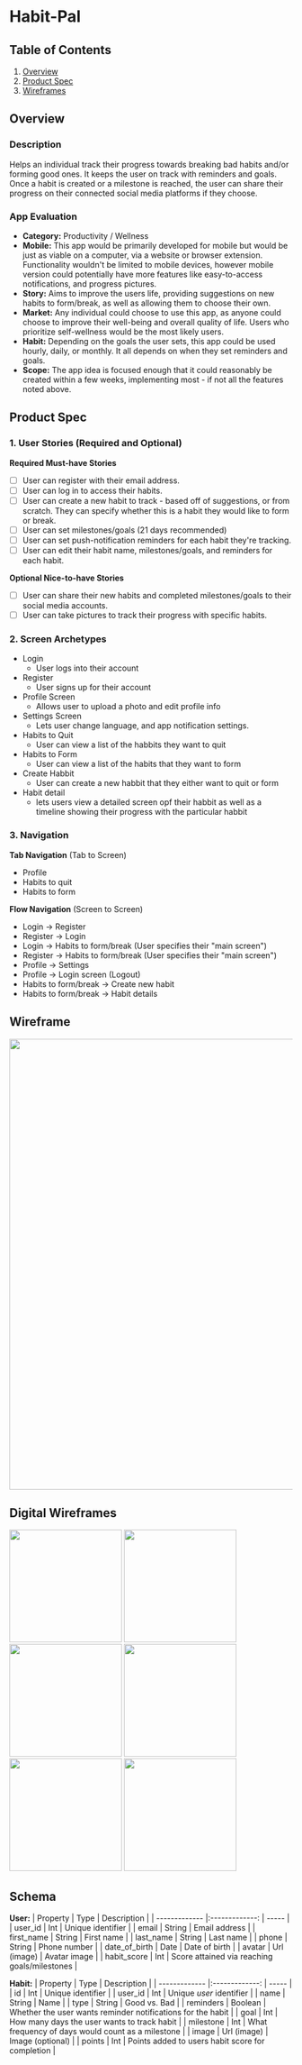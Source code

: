 # Habit-Pal

## Table of Contents
1. [Overview](#Overview)
2. [Product Spec](#Product-Spec)
3. [Wireframes](#Wireframes)

## Overview
### Description
Helps an individual track their progress towards breaking bad habits and/or forming good ones. It keeps the user on track with reminders and goals. Once a habit is created or a milestone is reached, the user can share their progress on their connected social media platforms if they choose.

### App Evaluation
- **Category:** Productivity / Wellness
- **Mobile:** This app would be primarily developed for mobile but would be just as viable on a computer, via a website or browser extension. Functionality wouldn't be limited to mobile devices, however mobile version could potentially have more features like easy-to-access notifications, and progress pictures.
- **Story:** Aims to improve the users life, providing suggestions on new habits to form/break, as well as allowing them to choose their own.
- **Market:** Any individual could choose to use this app, as anyone could choose to improve their well-being and overall quality of life. Users who prioritize self-wellness would be the most likely users.
- **Habit:** Depending on the goals the user sets, this app could be used hourly, daily, or monthly. It all depends on when they set reminders and goals.
- **Scope:** The app idea is focused enough that it could reasonably  be created within a few weeks, implementing most - if not all the features noted above.

## Product Spec
### 1. User Stories (Required and Optional)

**Required Must-have Stories**

- [ ] User can register with their email address.
- [ ] User can log in to access their habits.
- [ ] User can create a new habit to track - based off of suggestions, or from scratch. They can specify whether this is a habit they would like to form or break.
- [ ] User can set milestones/goals (21 days recommended)
- [ ] User can set push-notification reminders for each habit they're tracking.
- [ ] User can edit their habit name, milestones/goals, and reminders for each habit.

**Optional Nice-to-have Stories**

- [ ] User can share their new habits and completed milestones/goals to their social media accounts.
- [ ] User can take pictures to track their progress with specific habits.

### 2. Screen Archetypes

* Login 
    * User logs into their account
* Register
    * User signs up for their account
* Profile Screen 
   * Allows user to upload a photo and edit profile info
* Settings Screen
   * Lets user change language, and app notification settings.
* Habits to Quit 
    * User can view a list of the habbits they want to quit
* Habits to Form 
    * User can view a list of the habits that they want to form
* Create Habbit 
    * User can create a new habbit that they either want to quit or form
* Habit detail 
    * lets users view a detailed screen opf their habbit as well as a timeline showing their progress with the particular habbit

### 3. Navigation

**Tab Navigation** (Tab to Screen)

* Profile
* Habits to quit
* Habits to form

**Flow Navigation** (Screen to Screen)
* Login -> Register
* Register -> Login
* Login -> Habits to form/break (User specifies their "main screen")
* Register -> Habits to form/break (User specifies their "main screen")
* Profile -> Settings
* Profile -> Login screen (Logout)
* Habits to form/break -> Create new habit
* Habits to form/break -> Habit details

## Wireframe
<img src="https://i.ibb.co/30k59dV/IMG-20220408-182542825.jpg" width=800><br>

## Digital Wireframes
<img src="https://i.ibb.co/hZbm1hh/Screenshot-20220409-113259-794.png" width=200> <img src="https://i.ibb.co/4m6RtSq/Screenshot-20220409-113355-330.png" width=200> <img src="https://i.ibb.co/Zh3YR6d/Screenshot-20220409-113433-726.png" width=200> <img src="https://i.ibb.co/FnvJmt6/Screenshot-20220409-113542-083.png" width=200> <img src="https://i.ibb.co/4JvcYyQ/Screenshot-20220409-113643-389.png" width=200> <img src="https://i.ibb.co/t3n84yC/Screenshot-20220409-113716-200.png" width=200>

## Schema

**User:**
| Property      | Type           | Description                                  |
| ------------- |:-------------: | -----                                       |
| user_id       | Int            | Unique identifier                            |
| email         | String         | Email address                                |
| first_name    | String         | First name                                   |
| last_name     | String         | Last name                                    |
| phone         | String         | Phone number                                 |
| date_of_birth | Date           | Date of birth                                |
| avatar        | Url (image)    | Avatar image                                 |
| habit_score   | Int            | Score attained via reaching goals/milestones |


**Habit:**
| Property      | Type           | Description                                                  |
| ------------- |:-------------: | -----                                                        |
| id            | Int            | Unique identifier                                            |
| user_id       | Int            | Unique *user* identifier                                     |
| name          | String         | Name                                                         |
| type          | String         | Good vs. Bad                                                 |
| reminders     | Boolean        | Whether the user wants reminder notifications for the habit  |
| goal          | Int            | How many days the user wants to track habit                  |
| milestone     | Int            | What frequency of days would count as a milestone            |
| image         | Url (image)    | Image (optional)                                             |
| points        | Int            | Points added to users habit score for completion             |
